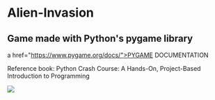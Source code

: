 # Alien-Invasion
## Game made with Python's pygame library

a href="https://www.pygame.org/docs/">PYGAME DOCUMENTATION</a>
<p>Reference book: Python Crash Course: A Hands-On, Project-Based Introduction to Programming</p>

<img src="https://user-images.githubusercontent.com/101332374/158157106-fb3fd350-8811-4bb4-a9c6-a2c7effffe5e.png">



